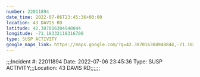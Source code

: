 ```yaml
---
number: 22011894
date_time: 2022-07-06T23:45:36+00:00
location: 43 DAVIS RD
latitude: 42.387016304948844
longitude: -71.18332118316708
type: SUSP ACTIVITY
google_maps_link: https://maps.google.com/?q=42.387016304948844,-71.18332118316708
---
```


;;;Incident #: 22011894  Date: 2022-07-06 23:45:36   Type: SUSP ACTIVITY;;;Location: 43 DAVIS RD;;;;;;
